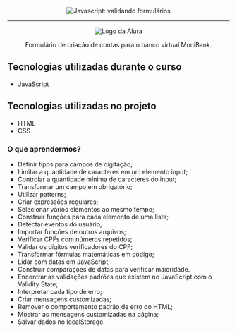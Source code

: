 <p align="center"> <img src="https://imgur.com/mIBmcEL.png" alt="Javascript: validando formulários"> </p>

<hr>

<p align="center"> <img src="https://github.com/MonicaHillman/aluraplay-requisicoes/blob/main/img/logo.png?raw=true" alt="Logo da Alura"> </p>
<p align="center">Formulário de criação de contas para o banco virtual MoniBank.</p>

## Tecnologias utilizadas durante o curso

- JavaScript

## Tecnologias utilizadas no projeto

- HTML
- CSS

### O que aprendermos?

- Definir tipos para campos de digitação;
- Limitar a quantidade de caracteres em um elemento input;
- Controlar a quantidade mínima de caracteres do input;
- Transformar um campo em obrigatório;
- Utilizar patterns;
- Criar expressões regulares;
- Selecionar vários elementos ao mesmo tempo;
- Construir funções para cada elemento de uma lista;
- Detectar eventos do usuário;
- Importar funções de outros arquivos;
- Verificar CPFs com números repetidos;
- Validar os dígitos verificadores do CPF;
- Transformar fórmulas matemáticas em código;
- Lidar com datas em JavaScript;
- Construir comparações de datas para verificar maioridade.
- Encontrar as validações padrões que existem no JavaScript com o Validity State;
- Interpretar cada tipo de erro;
- Criar mensagens customizadas;
- Remover o comportamento padrão de erro do HTML;
- Mostrar as mensagens customizadas na página;
- Salvar dados no localStorage.
